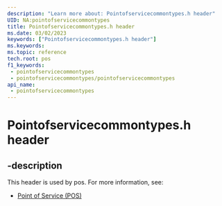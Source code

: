 ```yaml
---
description: "Learn more about: Pointofservicecommontypes.h header"
UID: NA:pointofservicecommontypes
title: Pointofservicecommontypes.h header
ms.date: 03/02/2023
keywords: ["Pointofservicecommontypes.h header"]
ms.keywords: 
ms.topic: reference
tech.root: pos
f1_keywords:
 - pointofservicecommontypes
 - pointofservicecommontypes/pointofservicecommontypes
api_name:
 - pointofservicecommontypes
---
```


# Pointofservicecommontypes.h header

## -description

This header is used by pos. For more information, see:

- [Point of Service (POS)](../_pos/index.md)

